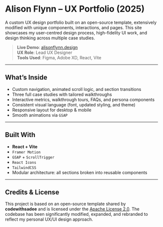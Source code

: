 # Alison Flynn – UX Portfolio (2025)

A custom UX design portfolio built on an open-source template, extensively modified with unique components, interactions, and pages. This site showcases my user-centred design process, high-fidelity UI work, and design thinking across multiple case studies.

> **Live Demo**: [alisonflynn.design](https://alisonflynn.design)  
> **UX Role**: Lead UX Designer  
> **Tools Used**: Figma, Adobe XD, React, Vite

---

## What’s Inside

- Custom navigation, animated scroll logic, and section transitions
- Three full case studies with tailored walkthroughs
- Interactive metrics, walkthrough tours, FAQs, and persona components
- Consistent visual language (font, updated styling, and theme)
- Responsive layout for desktop & mobile
- Smooth animations via `GSAP`

---

## Built With

- **React + Vite**
- `Framer Motion`
- `GSAP` + `ScrollTrigger`
- `React Icons`
- `TailwindCSS`
- Modular architecture: all sections broken into reusable components

---

## Credits & License

This project is based on an open-source template shared by **codewithsadee** and is licensed under the [Apache License 2.0](https://www.apache.org/licenses/LICENSE-2.0). The codebase has been significantly modified, expanded, and rebranded to reflect my personal UX/UI design approach.


